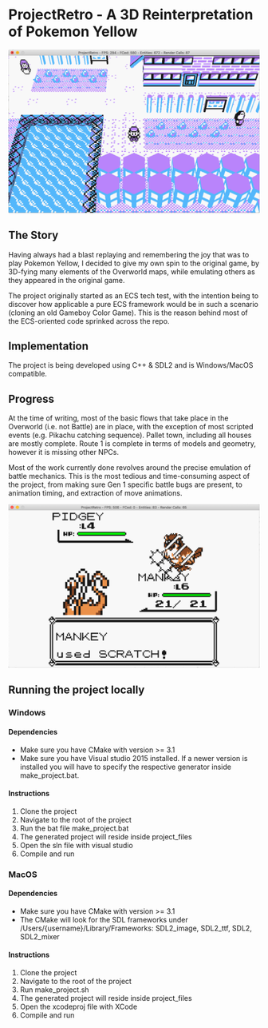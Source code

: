 # ProjectRetro - A 3D Reinterpretation of Pokemon Yellow

![Pallet image](res/screenshots/pallet_screenshot.png)

## The Story
Having always had a blast replaying and remembering the joy that was to play Pokemon Yellow, I decided to give my own spin to the original game, by 3D-fying many elements of the Overworld maps, while emulating others as they appeared in the original game. 

The project originally started as an ECS tech test, with the intention being to discover how applicable a pure ECS framework would be in such a scenario (cloning an old Gameboy Color Game). This is the reason behind most of the ECS-oriented code sprinked across the repo. 

## Implementation
The project is being developed using C++ & SDL2 and is Windows/MacOS compatible. 

## Progress
At the time of writing, most of the basic flows that take place in the Overworld (i.e. not Battle) are in place, with the exception of most scripted events (e.g. Pikachu catching sequence). Pallet town, including all houses are mostly complete. Route 1 is complete in terms of models and geometry, however it is missing other NPCs.

Most of the work currently done revolves around the precise emulation of battle mechanics. This is the most tedious and time-consuming aspect of the project, from making sure Gen 1 specific battle bugs are present, to animation timing, and extraction of move animations.

![Battle image](res/screenshots/battle_screenshot.png)

## Running the project locally

### Windows

#### Dependencies
* Make sure you have CMake with version >= 3.1
* Make sure you have Visual studio 2015 installed. If a newer version is installed you will have to specify the respective generator inside make_project.bat.

#### Instructions
1) Clone the project
2) Navigate to the root of the project
3) Run the bat file make_project.bat
4) The generated project will reside inside project_files
5) Open the sln file with visual studio
6) Compile and run


### MacOS

#### Dependencies
* Make sure you have CMake with version >= 3.1
* The CMake will look for the SDL frameworks under /Users/{username}/Library/Frameworks: SDL2_image, SDL2_ttf, SDL2, SDL2_mixer

#### Instructions
1) Clone the project
2) Navigate to the root of the project
3) Run make_project.sh
4) The generated project will reside inside project_files
5) Open the xcodeproj file with XCode
6) Compile and run

